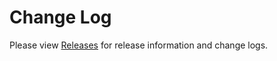 # Change Log

Please view [Releases](https://github.com/quinton22/vscode-translations/releases) for release information and change logs.
